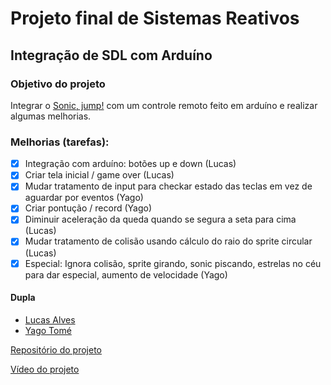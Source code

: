 # Projeto final de Sistemas Reativos

## Integração de SDL com Arduíno

### Objetivo do projeto
Integrar o [Sonic, jump!](https://github.com/lucascomp/sonic-jump-arduino-sdl) com um controle remoto feito em arduíno e realizar algumas melhorias.

### Melhorias (tarefas):
- [x] Integração com arduíno: botões up e down (Lucas)
- [x] Criar tela inicial / game over (Lucas)
- [x] Mudar tratamento de input para checkar estado das teclas em vez de aguardar por eventos (Yago)
- [x] Criar pontução / record (Yago)
- [x] Diminuir aceleração da queda quando se segura a seta para cima (Lucas)
- [x] Mudar tratamento de colisão usando cálculo do raio do sprite circular (Lucas)
- [x] Especial: Ignora colisão, sprite girando, sonic piscando, estrelas no céu para dar especial, aumento de velocidade (Yago)

#### Dupla
* [Lucas Alves](https://github.com/lucascomp)
* [Yago Tomé](https://github.com/yagotome)

[Repositório do projeto](https://github.com/yagotome/sonic-jump-arduino-sdl)

[Vídeo do projeto](https://www.youtube.com/watch?v=hUVc6oqPt-0)
